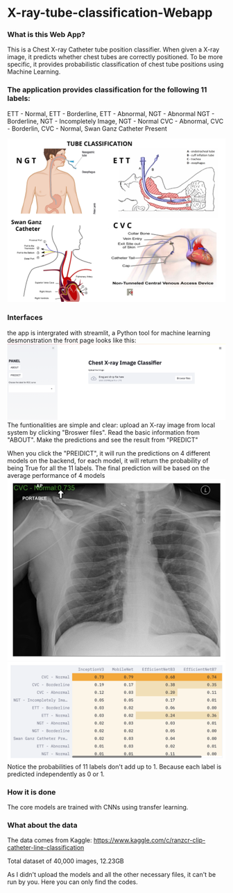 # X-ray-tube-classification-Webapp

### What is this Web App?
This is a Chest X-ray Catheter tube position classifier. When given a X-ray image, it predicts whether chest tubes are correctly positioned.
To be more specific, it provides probabilistic classification of chest tube positions using Machine Learning.

### The application provides classification for the following 11 labels:
ETT - Normal, ETT - Borderline, ETT - Abnormal, NGT - Abnormal
NGT - Borderline, NGT - Incompletely Image, NGT - Normal
CVC - Abnormal, CVC - Borderlin, CVC - Normal, Swan Ganz Catheter Present

![tubes](https://github.com/weichen-liao/X-ray-tube-classification-Webapp/blob/main/Tube%20Classsification.jpg)

### Interfaces
the app is intergrated with streamlit, a Python tool for machine learning desmonstration
the front page looks like this:
![frontpage](https://github.com/weichen-liao/X-ray-tube-classification-Webapp/blob/main/frontpage.png)
The funtionalities are simple and clear: upload an X-ray image from local system by clicking "Broswer files".
Read the basic information from "ABOUT".
Make the predictions and see the result from "PREDICT"

When you click the "PREIDICT", it will run the predictions on 4 different models on the backend, for each model, it will return the probability of being True for all the 11 labels. 
The final prediction will be based on the average performance of 4 models
![frontpage](https://github.com/weichen-liao/X-ray-tube-classification-Webapp/blob/main/x-ray.png)
![frontpage](https://github.com/weichen-liao/X-ray-tube-classification-Webapp/blob/main/predictions.png)
Notice the probabilities of 11 labels don't add up to 1. Because each label is predicted independently as 0 or 1.

### How it is done
The core models are trained with CNNs using transfer learning.

### What about the data
The data comes from Kaggle: https://www.kaggle.com/c/ranzcr-clip-catheter-line-classification

Total dataset of 40,000 images, 12.23GB

As I didn't upload the models and all the other necessary files, it can't be run by you. Here you can only find the codes.

